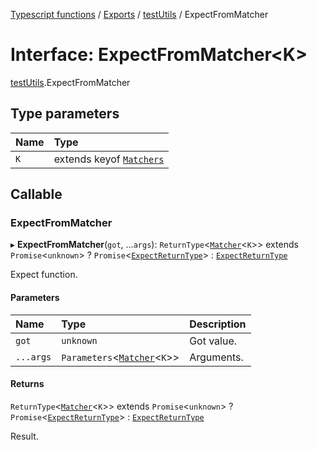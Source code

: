 [Typescript functions](../index.md) / [Exports](../modules.md) / [testUtils](../modules/testUtils.md) / ExpectFromMatcher

# Interface: ExpectFromMatcher<K\>

[testUtils](../modules/testUtils.md).ExpectFromMatcher

## Type parameters

| Name | Type |
| :------ | :------ |
| `K` | extends keyof [`Matchers`](../modules/testUtils.md#matchers) |

## Callable

### ExpectFromMatcher

▸ **ExpectFromMatcher**(`got`, ...`args`): `ReturnType`<[`Matcher`](../modules/testUtils.md#matcher)<`K`\>\> extends `Promise`<`unknown`\> ? `Promise`<[`ExpectReturnType`](testUtils.ExpectReturnType.md)\> : [`ExpectReturnType`](testUtils.ExpectReturnType.md)

Expect function.

#### Parameters

| Name | Type | Description |
| :------ | :------ | :------ |
| `got` | `unknown` | Got value. |
| `...args` | `Parameters`<[`Matcher`](../modules/testUtils.md#matcher)<`K`\>\> | Arguments. |

#### Returns

`ReturnType`<[`Matcher`](../modules/testUtils.md#matcher)<`K`\>\> extends `Promise`<`unknown`\> ? `Promise`<[`ExpectReturnType`](testUtils.ExpectReturnType.md)\> : [`ExpectReturnType`](testUtils.ExpectReturnType.md)

Result.
